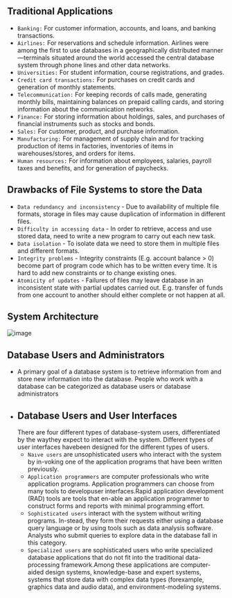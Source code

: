 ## Traditional Applications

- `Banking:` For customer information, accounts, and loans, and banking transactions.
- `Airlines:` For reservations and schedule information. Airlines were among the first to use databases 
in a geographically distributed manner—terminals situated around the world accessed the central database system through phone lines and other data networks. 
- `Universities:` For student information, course registrations, and grades. 
- `Credit card transactions:` For purchases on credit cards and generation of monthly statements. 
- `Telecommunication:` For keeping records of calls made, generating monthly bills, maintaining balances on prepaid calling cards, and storing information about 
the communication networks.
- `Finance:` For storing information about holdings, sales, and purchases of financial instruments such as stocks and bonds. 
- `Sales:` For customer, product, and purchase information.
- `Manufacturing:` For management of supply chain and for tracking production of items in factories, inventories of items in warehouses/stores, and orders for items.
- `Human resources:` For information about employees, salaries, payroll taxes and benefits, and for generation of paychecks.

## Drawbacks of File Systems to store the Data

- `Data redundancy and inconsistency` - Due to availability of multiple file formats, storage in files may cause duplication of information in different files.
- `Difficulty in accessing data` - In order to retrieve, access and use stored data, need to write a new program to carry out each new task.
- `Data isolation` - To isolate data we need to store them in multiple files and different formats.
- `Integrity problems` - Integrity constraints (E.g. account balance > 0) become part of program code which has to be written every time. 
It is hard to add new constraints or to change existing ones.
- `Atomicity of updates` - Failures of files may leave database in an inconsistent state with partial updates carried out.
E.g. transfer of funds from one account to another should either complete or not happen at all.

## System Architecture
![image](https://user-images.githubusercontent.com/72455881/134479528-8a8b8ec7-b5d4-437a-b6e1-d98135e6f458.png)

## Database Users and Administrators
- A primary goal of a database system is to retrieve information from and store new information into the database. People who work with a database can be categorized as 
database users or database administrators
- ## Database Users and User Interfaces
  There are four different types of database-system users, differentiated by the waythey expect to interact with the system. Different types of user interfaces havebeen designed 
  for the different types of users.
    - `Naıve users` are unsophisticated users who interact with the system by in-voking one of the application programs that have been written previously.
    - `Application programmers` are computer professionals who write application programs. Application programmers can choose from many tools to developuser interfaces.Rapid application 
      development (RAD) tools are tools that en-able an application programmer to construct forms and reports with minimal programming effort.
    - `Sophisticated users` interact with the system without writing programs. In-stead, they form their requests either using a database query language or by using tools such as data analysis software.
      Analysts who submit queries to explore data in the database fall in this category.
    - `Specialized users` are sophisticated users who write specialized database applications that do not fit into the traditional data-processing framework.Among these applications are computer-aided design systems, knowledge-base and expert systems, systems that store data with complex data types (forexample, graphics data and audio data), and environment-modeling systems.

